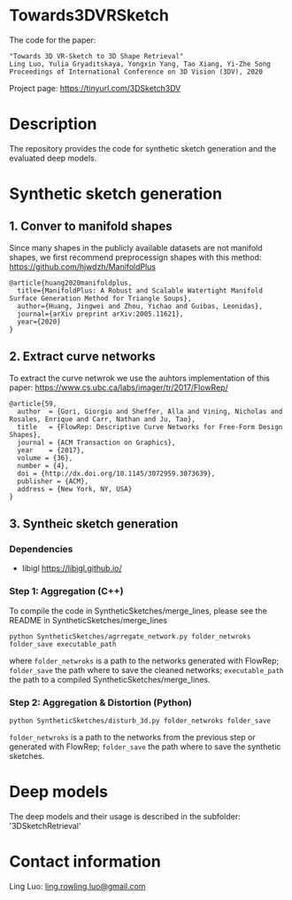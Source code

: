 
# Towards3DVRSketch
The code for the paper: 
```
"Towards 3D VR-Sketch to 3D Shape Retrieval"   
Ling Luo, Yulia Gryaditskaya, Yongxin Yang, Tao Xiang, Yi-Zhe Song
Proceedings of International Conference on 3D Vision (3DV), 2020
```
Project page: https://tinyurl.com/3DSketch3DV
# Description
The repository provides the code for synthetic sketch generation and the evaluated deep models.

# Synthetic sketch generation
## 1. Conver to manifold shapes
Since many shapes in the publicly available datasets are not manifold shapes, we first recommend preprocessign shapes with this method:
https://github.com/hjwdzh/ManifoldPlus
```
@article{huang2020manifoldplus,
  title={ManifoldPlus: A Robust and Scalable Watertight Manifold Surface Generation Method for Triangle Soups},
  author={Huang, Jingwei and Zhou, Yichao and Guibas, Leonidas},
  journal={arXiv preprint arXiv:2005.11621},
  year={2020}
}
```

## 2. Extract curve networks
To extract the curve netwrok we use the auhtors implementation of this paper:
https://www.cs.ubc.ca/labs/imager/tr/2017/FlowRep/
```
@article{59,
  author  = {Gori, Giorgio and Sheffer, Alla and Vining, Nicholas and Rosales, Enrique and Carr, Nathan and Ju, Tao},
  title   = {FlowRep: Descriptive Curve Networks for Free-Form Design Shapes},
  journal = {ACM Transaction on Graphics},
  year    = {2017},
  volume = {36},
  number = {4},
  doi = {http://dx.doi.org/10.1145/3072959.3073639},
  publisher = {ACM},
  address = {New York, NY, USA}
}
```
## 3. Syntheic sketch generation
### Dependencies
* libigl https://libigl.github.io/
### Step 1: Aggregation (C++)
To compile the code in SyntheticSketches/merge_lines, please see the README in SyntheticSketches/merge_lines
```
python SyntheticSketches/agrregate_network.py folder_netwroks folder_save executable_path
```
where
`folder_netwroks`
is a path to the networks generated with FlowRep;
`folder_save`
the path where to save the cleaned networks;
`executable_path`
the path to a compiled SyntheticSketches/merge_lines.

### Step 2: Aggregation & Distortion (Python)
```
python SyntheticSketches/disturb_3d.py folder_netwroks folder_save
```
`folder_netwroks`
is a path to the networks from the previous step or generated with FlowRep;
`folder_save`
the path where to save the synthetic sketches.
# Deep models
The deep models and their usage is described in the subfolder: '3DSketchRetrieval'

# Contact information
Ling Luo: ling.rowling.luo@gmail.com
